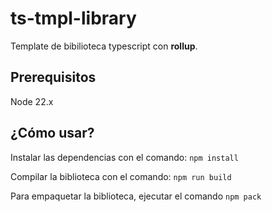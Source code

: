 # ts-tmpl-library

Template de bibilioteca typescript con **rollup**.

## Prerequisitos

Node 22.x

## ¿Cómo usar?

Instalar las dependencias con el comando: `npm install`

Compilar la biblioteca con el comando: `npm run build`

Para empaquetar la biblioteca, ejecutar el comando `npm pack`
